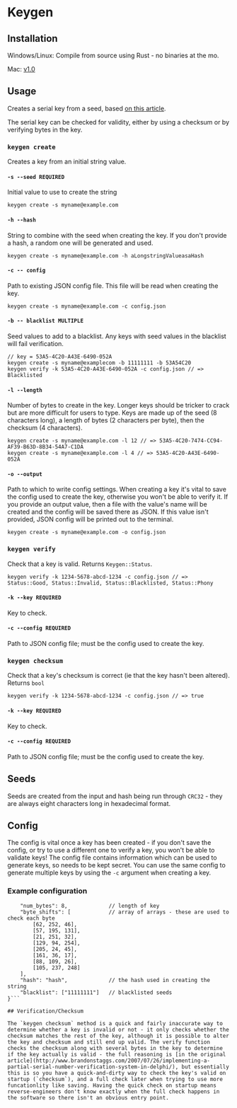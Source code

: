 # Keygen

## Installation

Windows/Linux: Compile from source using Rust - no binaries at the mo.

Mac: [v1.0](./builds/osx/v1.0/keygen)

## Usage

Creates a serial key from a seed, based [on this article](http://www.brandonstaggs.com/2007/07/26/implementing-a-partial-serial-number-verification-system-in-delphi/).

The serial key can be checked for validity, either by using a checksum or by verifying bytes in the key.


### `keygen create`
Creates a key from an initial string value.

#### `-s --seed REQUIRED`

Initial value to use to create the string

```keygen create -s myname@example.com```

#### `-h --hash`

String to combine with the seed when creating the key. If you don't provide a hash, a random one will be generated and used.

```keygen create -s myname@example.com -h aLongstringValueasaHash```

#### `-c -- config`

Path to existing JSON config file. This file will be read when creating the key.

```keygen create -s myname@example.com -c config.json```

#### `-b -- blacklist MULTIPLE`

Seed values to add to a blacklist. Any keys with seed values in the blacklist will fail verification.

```
// key = 53A5-4C20-A43E-6490-052A
keygen create -s myname@examplecom -b 11111111 -b 53A54C20
keygen verify -k 53A5-4C20-A43E-6490-052A -c config.json // => Blacklisted
```

#### `-l --length`

Number of bytes to create in the key. Longer keys should be tricker to crack but are more difficult for users to type. Keys are made up of the seed (8 characters long), a length of bytes (2 characters per byte), then the checksum (4 characters).

```
keygen create -s myname@example.com -l 12 // => 53A5-4C20-7474-CC94-AF39-B63D-8B34-54A7-C1DA
keygen create -s myname@example.com -l 4 // => 53A5-4C20-A43E-6490-052A
```

#### `-o --output`

Path to which to write config settings. When creating a key it's vital to save the config used to create the key, otherwise you won't be able to verify it. If you provide an output value, then a file with the value's name will be created and the config will be saved there as JSON. If this value isn't provided, JSON config will be printed out to the terminal.

`keygen create -s myname@example.com -o config.json`

### `keygen verify`
Check that a key is valid. Returns `Keygen::Status`.

```
keygen verify -k 1234-5678-abcd-1234 -c config.json // => Status::Good, Status::Invalid, Status::Blacklisted, Status::Phony
```

#### `-k --key REQUIRED`
Key to check.

#### `-c --config REQUIRED`
Path to JSON config file; must be the config used to create the key.

### `keygen checksum`
Check that a key's checksum is correct (ie that the key hasn't been altered). Returns `bool`

```
keygen verify -k 1234-5678-abcd-1234 -c config.json // => true
```

#### `-k --key REQUIRED`
Key to check.

#### `-c --config REQUIRED`
Path to JSON config file; must be the config used to create the key.


## Seeds

Seeds are created from the input and hash being run through `CRC32` - they are always eight characters long in hexadecimal format.

## Config

The config is vital once a key has been created - if you don't save the config, or try to use a different one to verify a key, you won't be able to validate keys! The config file contains information which can be used to generate keys, so needs to be kept secret. You can use the same config to generate multiple keys by using the `-c` argument when creating a key.

### Example configuration
```{
    "num_bytes": 8,             // length of key
    "byte_shifts": [            // array of arrays - these are used to check each byte
        [62, 252, 46],
        [57, 195, 131],
        [21, 251, 32],
        [129, 94, 254],
        [205, 24, 45],
        [161, 36, 17],
        [88, 109, 26],
        [105, 237, 248]
    ],
    "hash": "hash",             // the hash used in creating the string
    "blacklist": ["11111111"]   // blacklisted seeds
}```

## Verification/Checksum

The `keygen checksum` method is a quick and fairly inaccurate way to determine whether a key is invalid or not - it only checks whether the checksum matches the rest of the key, although it is possible to alter the key and checksum and still end up valid. The verify function checks the checksum along with several bytes in the key to determine if the key actually is valid - the full reasoning is [in the original article](http://www.brandonstaggs.com/2007/07/26/implementing-a-partial-serial-number-verification-system-in-delphi/), but essentially this is so you have a quick-and-dirty way to check the key's valid on startup (`checksum`), and a full check later when trying to use more funcationlity like saving. Having the quick check on startup means reverse-engineers don't know exactly when the full check happens in the software so there isn't an obvious entry point.


